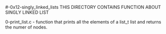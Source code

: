 #-0x12-singly_linked_lists THIS DIRECTORY CONTAINS FUNCTION ABOUT SINGLY LINKED LIST

0-print_list.c - function that prints all the elements of a list_t list and returns the numer of nodes.
